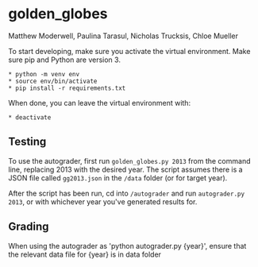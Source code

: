 # golden_globes
Matthew Moderwell, Paulina Tarasul, Nicholas Trucksis, Chloe Mueller

To start developing, make sure you activate the virtual environment. Make sure pip and Python are version 3.
	
	* python -m venv env 
	* source env/bin/activate
	* pip install -r requirements.txt

When done, you can leave the virtual environment with:
	
	* deactivate



## Testing

To use the autograder, first run `golden_globes.py 2013` from the command line, replacing 2013 with the desired year. The script assumes there is a JSON file called `gg2013.json` in the `/data` folder (or for target year).

After the script has been run, cd into `/autograder` and run `autograder.py 2013`, or with whichever year you've generated results for. 

## Grading
When using the autograder as 'python autograder.py {year}', ensure that the relevant data file for {year} is in data folder
